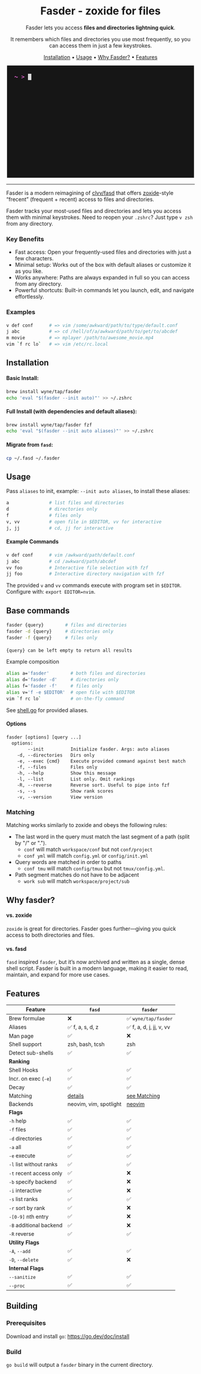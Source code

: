 <div align="center">

# Fasder - zoxide for files

<!--
[![GitHub Downloads (all assets, all releases)](https://img.shields.io/github/downloads/wyne/fasder/total)](https://github.com/wyne/fasder/releases)
-->

Fasder lets you access **files and directories lightning quick**.

It remembers which files and directories you use most frequently, so you can access
them in just a few keystrokes.<br />

[Installation](#installation) •
[Usage](#usage) •
[Why Fasder?](#why-fasder) •
[Features](#features)

![Demo](./demo.gif)

</div>

<hr />

Fasder is a modern reimagining of [clvv/fasd](http://github.com/clvv/fasd) that offers [zoxide](https://github.com/ajeetdsouza/zoxide)-style “frecent” (frequent + recent) access to files and directories.

Fasder tracks your most-used files and directories and lets you access them with minimal keystrokes. Need to reopen your `.zshrc`? Just type `v zsh` from any directory.

### Key Benefits

- Fast access: Open your frequently-used files and directories with just a few characters.
- Minimal setup: Works out of the box with default aliases or customize it as you like.
- Works anywhere: Paths are always expanded in full so you can access from any directory.
- Powerful shortcuts: Built-in commands let you launch, edit, and navigate effortlessly.

### Examples

```bash
v def conf      # => vim /some/awkward/path/to/type/default.conf
j abc           # => cd /hell/of/a/awkward/path/to/get/to/abcdef
m movie         # => mplayer /path/to/awesome_movie.mp4
vim `f rc lo`   # => vim /etc/rc.local
```

## Installation

#### Basic Install:

```bash
brew install wyne/tap/fasder
echo 'eval "$(fasder --init auto)"' >> ~/.zshrc
```

#### Full Install (with dependencies and default aliases):

```bash
brew install wyne/tap/fasder fzf
echo 'eval "$(fasder --init auto aliases)"' >> ~/.zshrc
```

#### Migrate from `fasd`:

```bash
cp ~/.fasd ~/.fasder
```

## Usage

Pass `aliases` to init, example: `--init auto aliases`, to install these aliases:

```bash
a               # list files and directories
d               # directories only
f               # files only
v, vv           # open file in $EDITOR, vv for interactive
j, jj           # cd, jj for interactive
```

#### Example Commands

```bash
v def conf      # vim /awkward/path/default.conf
j abc           # cd /awkward/path/abcdef
vv foo          # Interactive file selection with fzf
jj foo          # Interactive directory navigation with fzf
```

The provided `v` and `vv` commands execute with program set in `$EDITOR`.
Configure with: `export EDITOR=nvim`.

## Base commands

```bash
fasder {query}        # files and directories
fasder -d {query}     # directories only
fasder -f {query}     # files only

{query} can be left empty to return all results
```

Example composition

```bash
alias a='fasder'        # both files and directories
alias d='fasder -d'     # directories only
alias f='fasder -f'     # files only
alias v='f -e $EDITOR'  # open file with $EDITOR
vim `f rc lo`           # on-the-fly command
```

See [shell.go](https://github.com/wyne/fasder/blob/main/shell.go) for provided aliases.

#### Options

```
fasder [options] [query ...]
  options:
        --init          Initialize fasder. Args: auto aliases
    -d, --directories   Dirs only
    -e, --exec {cmd}    Execute provided command against best match
    -f, --files         Files only
    -h, --help          Show this message
    -l, --list          List only. Omit rankings
    -R, --reverse       Reverse sort. Useful to pipe into fzf
    -s, --s             Show rank scores
    -v, --version       View version
```

### Matching

Matching works similarly to zoxide and obeys the following rules:

- The last word in the query must match the last segment of a path (split by "/" or ".").
  - `conf` will match `workspace/conf` but not `conf/project`
  - `conf yml` will match `config.yml` or `config/init.yml`
- Query words are matched in order to paths
  - `conf tmu` will match `config/tmux` but not `tmux/config.yml`.
- Path segment matches do not have to be adjacent
  - `work sub` will match `workspace/project/sub`

## Why fasder?

#### vs. zoxide

`zoxide` is great for directories. Fasder goes further—giving you quick access to both directories and files.

#### vs. fasd

`fasd` inspired `fasder`, but it’s now archived and written as a single, dense shell script. Fasder is built in a modern language, making it easier to read, maintain, and expand for more use cases.

## Features

| Feature                 | `fasd`                 | `fasder`                |
| ----------------------- | ---------------------- | ----------------------- |
| Brew formulae           | ❌                      | ✅ `wyne/tap/fasder`     |
| Aliases                 | ✅ f, a, s, d, z        | ✅ f, a, d, j, jj, v, vv |
| Man page                | ✅                      | ❌                       |
| Shell support           | zsh, bash, tcsh        | zsh                     |
| Detect sub-shells       | ✅                      | ✅                       |
| **Ranking**             |                        |                         |
| Shell Hooks             | ✅                      | ✅                       |
| Incr. on exec (`-e`)    | ✅                      | ✅                       |
| Decay                   | ✅                      | ✅                       |
| Matching                | [details](https://github.com/clvv/fasd#matching) | [see Matching](#matching) |
| Backends                | neovim, vim, spotlight | [neovim](https://github.com/wyne/fasder.nvim) |
| **Flags**               |                        |                         |
| `-h` help               | ✅                      | ✅                       |
| `-f` files              | ✅                      | ✅                       |
| `-d` directories        | ✅                      | ✅                       |
| `-a` all                | ✅                      | ✅                       |
| `-e` execute            | ✅                      | ✅                       |
| `-l` list without ranks | ✅                      | ✅                       |
| `-t` recent access only | ✅                      | ❌                       |
| `-b` specify backend    | ✅                      | ❌                       |
| `-i` interactive        | ✅                      | ❌                       |
| `-s` list ranks         | ✅                      | ✅                       |
| `-r` sort by rank       | ✅                      | ❌                       |
| `-[0-9]` nth entry      | ✅                      | ❌                       |
| `-B` additional backend | ✅                      | ❌                       |
| `-R` reverse            | ✅                      | ✅                       |
| **Utility Flags**       |                        |                         |
| `-A`, `--add`           | ✅                      | ✅                       |
| `-D`, `--delete`        | ✅                      | ❌                       |
| **Internal Flags**      |                        |                         |
| `--sanitize`            | ✅                      | ✅                       |
| `--proc`                | ✅                      | ✅                       |

## Building

### Prerequisites

Download and install `go`: https://go.dev/doc/install

### Build

`go build` will output a `fasder` binary in the current directory.
